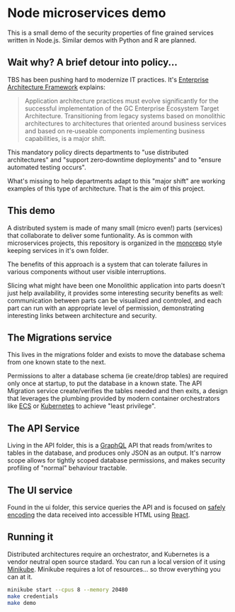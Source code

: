 # Node microservices demo

This is a small demo of the security properties of fine grained services written in Node.js. Similar demos with Python and R are planned.

## Wait why? A brief detour into policy...

TBS has been pushing hard to modernize IT practices. It's [Enterprise Architecture Framework](https://www.canada.ca/en/government/system/digital-government/policies-standards/government-canada-enterprise-architecture-framework.html) explains:
> Application architecture practices must evolve significantly for the successful implementation of the GC Enterprise Ecosystem Target Architecture. Transitioning from legacy systems based on monolithic architectures to architectures that oriented around business services and based on re‑useable components implementing business capabilities, is a major shift.

This mandatory policy directs departments to "use distributed architectures" and "support zero‑downtime deployments" and to "ensure automated testing occurs".

What's missing to help departments adapt to this "major shift" are working examples of this type of architecture. That is the aim of this project.

## This demo

A distributed system is made of many small (micro even!) parts (services) that collaborate to deliver some funtionality. As is common with microservices projects, this repository is organized in the [monorepo](https://en.wikipedia.org/wiki/Monorepo) style keeping services in it's own folder.

The benefits of this approach is a system that can tolerate failures in various components without user visible interruptions.

Slicing what might have been one Monolithic application into parts doesn't just help availability, it provides some interesting security benefits as well: communication between parts can be visualized and controled, and each part can run with an appropriate level of permission, demonstrating interesting links between architecture and security.


## The Migrations service

This lives in the migrations folder and exists to move the database schema from one known state to the next.

Permissions to alter a database schema (ie create/drop tables) are required only once at startup, to put the database in a known state.
The API Migration service create/verifies the tables needed and then exits, a design that leverages the plumbing provided by modern container orchestrators like [ECS](https://twitter.com/nathankpeck/status/1104069162949849092) or [Kubernetes](https://kubernetes.io/docs/concepts/workloads/pods/init-containers/#understanding-init-containers) to achieve "least privilege".

## The API Service

Living in the API folder, this is a [GraphQL](https://graphql.org) API that reads from/writes to tables in the database, and produces only JSON as an output. It's narrow scope allows for tightly scoped database permissions, and makes security profiling of "normal" behaviour tractable.

## The UI service

Found in the ui folder, this service queries the API and is focused on [safely encoding](https://youtu.be/NcAYsC_TKCA?t=642) the data received into accessible HTML using [React](https://reactjs.org/).

## Running it

Distributed architectures require an orchestrator, and Kubernetes is a vendor neutral open source stadard. You can run a local version of it using [Minikube](https://minikube.sigs.k8s.io/docs/). Minikube requires a lot of resources... so throw everything you can at it.

```bash
minikube start --cpus 8 --memory 20480
make credentials
make demo
```
